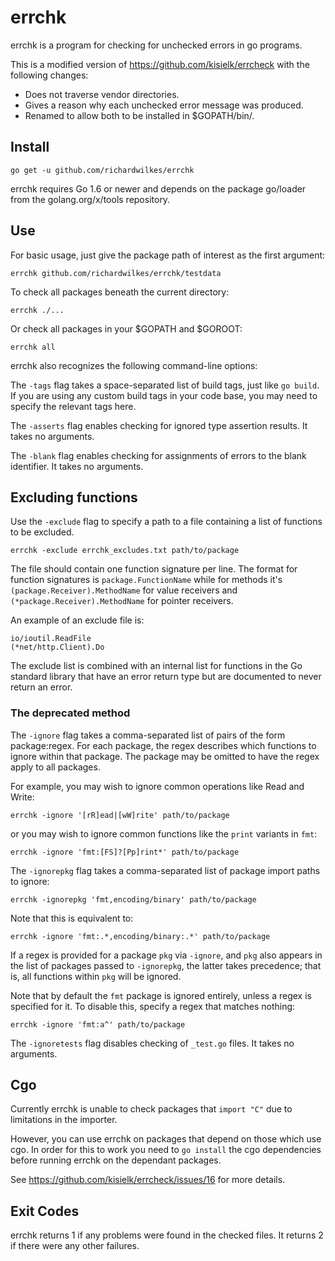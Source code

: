 # errchk

errchk is a program for checking for unchecked errors in go programs.

This is a modified version of https://github.com/kisielk/errcheck with the following changes:

- Does not traverse vendor directories.
- Gives a reason why each unchecked error message was produced.
- Renamed to allow both to be installed in $GOPATH/bin/.

## Install

    go get -u github.com/richardwilkes/errchk

errchk requires Go 1.6 or newer and depends on the package go/loader from the golang.org/x/tools repository.

## Use

For basic usage, just give the package path of interest as the first argument:

    errchk github.com/richardwilkes/errchk/testdata

To check all packages beneath the current directory:

    errchk ./...

Or check all packages in your $GOPATH and $GOROOT:

    errchk all

errchk also recognizes the following command-line options:

The `-tags` flag takes a space-separated list of build tags, just like `go
build`. If you are using any custom build tags in your code base, you may need
to specify the relevant tags here.

The `-asserts` flag enables checking for ignored type assertion results. It
takes no arguments.

The `-blank` flag enables checking for assignments of errors to the
blank identifier. It takes no arguments.


## Excluding functions

Use the `-exclude` flag to specify a path to a file containing a list of functions to
be excluded.

    errchk -exclude errchk_excludes.txt path/to/package

The file should contain one function signature per line. The format for function signatures is
`package.FunctionName` while for methods it's `(package.Receiver).MethodName` for value receivers
and `(*package.Receiver).MethodName` for pointer receivers.

An example of an exclude file is:

    io/ioutil.ReadFile
    (*net/http.Client).Do

The exclude list is combined with an internal list for functions in the Go standard library that
have an error return type but are documented to never return an error.


### The deprecated method

The `-ignore` flag takes a comma-separated list of pairs of the form package:regex.
For each package, the regex describes which functions to ignore within that package.
The package may be omitted to have the regex apply to all packages.

For example, you may wish to ignore common operations like Read and Write:

    errchk -ignore '[rR]ead|[wW]rite' path/to/package

or you may wish to ignore common functions like the `print` variants in `fmt`:

    errchk -ignore 'fmt:[FS]?[Pp]rint*' path/to/package

The `-ignorepkg` flag takes a comma-separated list of package import paths
to ignore:

    errchk -ignorepkg 'fmt,encoding/binary' path/to/package

Note that this is equivalent to:

    errchk -ignore 'fmt:.*,encoding/binary:.*' path/to/package

If a regex is provided for a package `pkg` via `-ignore`, and `pkg` also appears
in the list of packages passed to `-ignorepkg`, the latter takes precedence;
that is, all functions within `pkg` will be ignored.

Note that by default the `fmt` package is ignored entirely, unless a regex is
specified for it. To disable this, specify a regex that matches nothing:

    errchk -ignore 'fmt:a^' path/to/package

The `-ignoretests` flag disables checking of `_test.go` files. It takes
no arguments.

## Cgo

Currently errchk is unable to check packages that `import "C"` due to limitations
in the importer.

However, you can use errchk on packages that depend on those which use cgo. In
order for this to work you need to `go install` the cgo dependencies before running
errchk on the dependant packages.

See https://github.com/kisielk/errcheck/issues/16 for more details.

## Exit Codes

errchk returns 1 if any problems were found in the checked files.
It returns 2 if there were any other failures.
